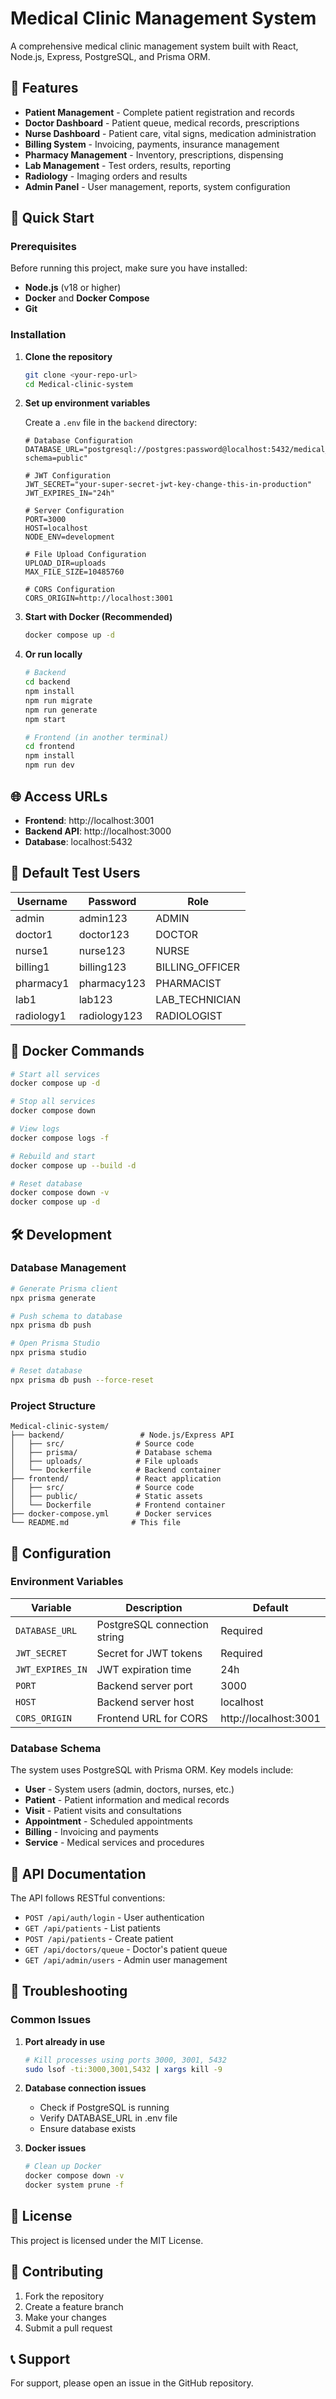 # Medical Clinic Management System

A comprehensive medical clinic management system built with React, Node.js, Express, PostgreSQL, and Prisma ORM.

## 🏥 Features

- **Patient Management** - Complete patient registration and records
- **Doctor Dashboard** - Patient queue, medical records, prescriptions
- **Nurse Dashboard** - Patient care, vital signs, medication administration
- **Billing System** - Invoicing, payments, insurance management
- **Pharmacy Management** - Inventory, prescriptions, dispensing
- **Lab Management** - Test orders, results, reporting
- **Radiology** - Imaging orders and results
- **Admin Panel** - User management, reports, system configuration

## 🚀 Quick Start

### Prerequisites

Before running this project, make sure you have installed:

- **Node.js** (v18 or higher)
- **Docker** and **Docker Compose**
- **Git**

### Installation

1. **Clone the repository**
   ```bash
   git clone <your-repo-url>
   cd Medical-clinic-system
   ```

2. **Set up environment variables**
   
   Create a `.env` file in the `backend` directory:
   ```env
   # Database Configuration
   DATABASE_URL="postgresql://postgres:password@localhost:5432/medical_clinic_db?schema=public"
   
   # JWT Configuration
   JWT_SECRET="your-super-secret-jwt-key-change-this-in-production"
   JWT_EXPIRES_IN="24h"
   
   # Server Configuration
   PORT=3000
   HOST=localhost
   NODE_ENV=development
   
   # File Upload Configuration
   UPLOAD_DIR=uploads
   MAX_FILE_SIZE=10485760
   
   # CORS Configuration
   CORS_ORIGIN=http://localhost:3001
   ```

3. **Start with Docker (Recommended)**
   ```bash
   docker compose up -d
   ```

4. **Or run locally**
   ```bash
   # Backend
   cd backend
   npm install
   npm run migrate
   npm run generate
   npm start
   
   # Frontend (in another terminal)
   cd frontend
   npm install
   npm run dev
   ```

## 🌐 Access URLs

- **Frontend**: http://localhost:3001
- **Backend API**: http://localhost:3000
- **Database**: localhost:5432

## 🔑 Default Test Users

| Username | Password | Role |
|----------|----------|------|
| admin | admin123 | ADMIN |
| doctor1 | doctor123 | DOCTOR |
| nurse1 | nurse123 | NURSE |
| billing1 | billing123 | BILLING_OFFICER |
| pharmacy1 | pharmacy123 | PHARMACIST |
| lab1 | lab123 | LAB_TECHNICIAN |
| radiology1 | radiology123 | RADIOLOGIST |

## 🐳 Docker Commands

```bash
# Start all services
docker compose up -d

# Stop all services
docker compose down

# View logs
docker compose logs -f

# Rebuild and start
docker compose up --build -d

# Reset database
docker compose down -v
docker compose up -d
```

## 🛠️ Development

### Database Management

```bash
# Generate Prisma client
npx prisma generate

# Push schema to database
npx prisma db push

# Open Prisma Studio
npx prisma studio

# Reset database
npx prisma db push --force-reset
```

### Project Structure

```
Medical-clinic-system/
├── backend/                 # Node.js/Express API
│   ├── src/                # Source code
│   ├── prisma/             # Database schema
│   ├── uploads/            # File uploads
│   └── Dockerfile          # Backend container
├── frontend/               # React application
│   ├── src/                # Source code
│   ├── public/             # Static assets
│   └── Dockerfile          # Frontend container
├── docker-compose.yml      # Docker services
└── README.md              # This file
```

## 🔧 Configuration

### Environment Variables

| Variable | Description | Default |
|----------|-------------|---------|
| `DATABASE_URL` | PostgreSQL connection string | Required |
| `JWT_SECRET` | Secret for JWT tokens | Required |
| `JWT_EXPIRES_IN` | JWT expiration time | 24h |
| `PORT` | Backend server port | 3000 |
| `HOST` | Backend server host | localhost |
| `CORS_ORIGIN` | Frontend URL for CORS | http://localhost:3001 |

### Database Schema

The system uses PostgreSQL with Prisma ORM. Key models include:

- **User** - System users (admin, doctors, nurses, etc.)
- **Patient** - Patient information and medical records
- **Visit** - Patient visits and consultations
- **Appointment** - Scheduled appointments
- **Billing** - Invoicing and payments
- **Service** - Medical services and procedures

## 📝 API Documentation

The API follows RESTful conventions:

- `POST /api/auth/login` - User authentication
- `GET /api/patients` - List patients
- `POST /api/patients` - Create patient
- `GET /api/doctors/queue` - Doctor's patient queue
- `GET /api/admin/users` - Admin user management

## 🚨 Troubleshooting

### Common Issues

1. **Port already in use**
   ```bash
   # Kill processes using ports 3000, 3001, 5432
   sudo lsof -ti:3000,3001,5432 | xargs kill -9
   ```

2. **Database connection issues**
   - Check if PostgreSQL is running
   - Verify DATABASE_URL in .env file
   - Ensure database exists

3. **Docker issues**
   ```bash
   # Clean up Docker
   docker compose down -v
   docker system prune -f
   ```

## 📄 License

This project is licensed under the MIT License.

## 🤝 Contributing

1. Fork the repository
2. Create a feature branch
3. Make your changes
4. Submit a pull request

## 📞 Support

For support, please open an issue in the GitHub repository.
